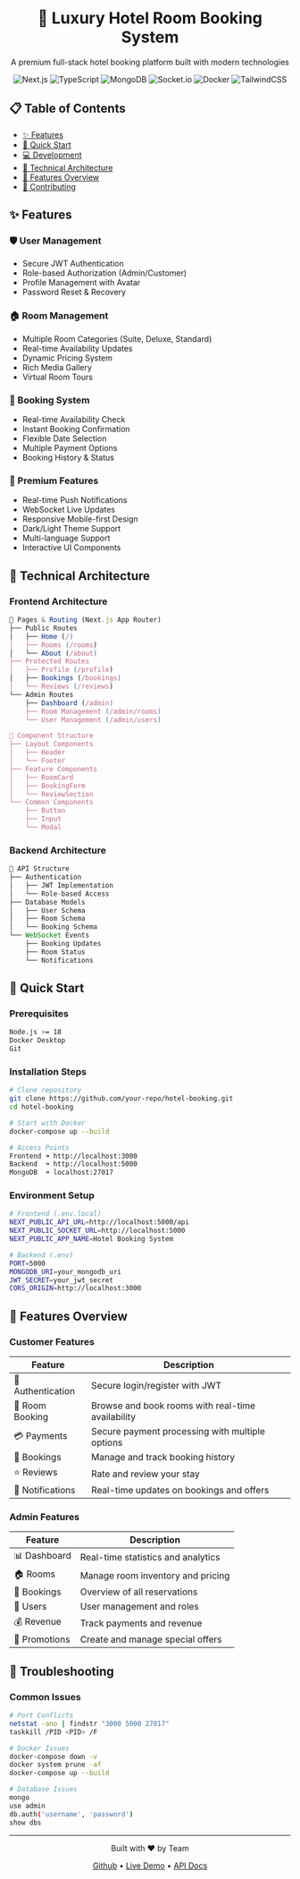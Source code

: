 <div align="center">
  <h1>🏨 Luxury Hotel Room Booking System</h1>
  <p>A premium full-stack hotel booking platform built with modern technologies</p>

  ![Next.js](https://img.shields.io/badge/Next.js_15-black?style=for-the-badge&logo=next.js&logoColor=white)
  ![TypeScript](https://img.shields.io/badge/TypeScript-007ACC?style=for-the-badge&logo=typescript&logoColor=white)
  ![MongoDB](https://img.shields.io/badge/MongoDB-4EA94B?style=for-the-badge&logo=mongodb&logoColor=white)
  ![Socket.io](https://img.shields.io/badge/Socket.io-black?style=for-the-badge&logo=socket.io&badgeColor=010101)
  ![Docker](https://img.shields.io/badge/Docker-2496ED?style=for-the-badge&logo=docker&logoColor=white)
  ![TailwindCSS](https://img.shields.io/badge/Tailwind_CSS-38B2AC?style=for-the-badge&logo=tailwind-css&logoColor=white)
</div>

## 📋 Table of Contents
- [✨ Features](#-features)
- [🚀 Quick Start](#-quick-start)
- [💻 Development](#-development)
- [🔧 Technical Architecture](#-technical-architecture)
- [📱 Features Overview](#-features-overview)
- [🤝 Contributing](#-contributing)

## ✨ Features

### 🛡️ User Management
- Secure JWT Authentication
- Role-based Authorization (Admin/Customer)
- Profile Management with Avatar
- Password Reset & Recovery

### 🏠 Room Management
- Multiple Room Categories (Suite, Deluxe, Standard)
- Real-time Availability Updates
- Dynamic Pricing System
- Rich Media Gallery
- Virtual Room Tours

### 📅 Booking System
- Real-time Availability Check
- Instant Booking Confirmation
- Flexible Date Selection
- Multiple Payment Options
- Booking History & Status

### 💫 Premium Features
- Real-time Push Notifications
- WebSocket Live Updates
- Responsive Mobile-first Design
- Dark/Light Theme Support
- Multi-language Support
- Interactive UI Components

## 🔧 Technical Architecture

### Frontend Architecture
```typescript
📱 Pages & Routing (Next.js App Router)
├── Public Routes
│   ├── Home (/)
│   ├── Rooms (/rooms)
│   └── About (/about)
├── Protected Routes
│   ├── Profile (/profile)
│   ├── Bookings (/bookings)
│   └── Reviews (/reviews)
└── Admin Routes
    ├── Dashboard (/admin)
    ├── Room Management (/admin/rooms)
    └── User Management (/admin/users)

🎨 Component Structure
├── Layout Components
│   ├── Header
│   └── Footer
├── Feature Components
│   ├── RoomCard
│   ├── BookingForm
│   └── ReviewSection
└── Common Components
    ├── Button
    ├── Input
    └── Modal
```

### Backend Architecture
```typescript
🔌 API Structure
├── Authentication
│   ├── JWT Implementation
│   └── Role-based Access
├── Database Models
│   ├── User Schema
│   ├── Room Schema
│   └── Booking Schema
└── WebSocket Events
    ├── Booking Updates
    ├── Room Status
    └── Notifications
```

## 🚀 Quick Start

### Prerequisites
```bash
Node.js >= 18
Docker Desktop
Git
```

### Installation Steps
```bash
# Clone repository
git clone https://github.com/your-repo/hotel-booking.git
cd hotel-booking

# Start with Docker
docker-compose up --build

# Access Points
Frontend ➜ http://localhost:3000
Backend  ➜ http://localhost:5000
MongoDB  ➜ localhost:27017
```

### Environment Setup
```bash
# Frontend (.env.local)
NEXT_PUBLIC_API_URL=http://localhost:5000/api
NEXT_PUBLIC_SOCKET_URL=http://localhost:5000
NEXT_PUBLIC_APP_NAME=Hotel Booking System

# Backend (.env)
PORT=5000
MONGODB_URI=your_mongodb_uri
JWT_SECRET=your_jwt_secret
CORS_ORIGIN=http://localhost:3000
```

## 📱 Features Overview

### Customer Features
| Feature | Description |
|---------|-------------|
| 🔐 Authentication | Secure login/register with JWT |
| 🏨 Room Booking | Browse and book rooms with real-time availability |
| 💳 Payments | Secure payment processing with multiple options |
| 📅 Bookings | Manage and track booking history |
| ⭐ Reviews | Rate and review your stay |
| 🔔 Notifications | Real-time updates on bookings and offers |

### Admin Features
| Feature | Description |
|---------|-------------|
| 📊 Dashboard | Real-time statistics and analytics |
| 🏠 Rooms | Manage room inventory and pricing |
| 📑 Bookings | Overview of all reservations |
| 👥 Users | User management and roles |
| 💰 Revenue | Track payments and revenue |
| 🎯 Promotions | Create and manage special offers |

## 🔧 Troubleshooting

### Common Issues
```bash
# Port Conflicts
netstat -ano | findstr "3000 5000 27017"
taskkill /PID <PID> /F

# Docker Issues
docker-compose down -v
docker system prune -af
docker-compose up --build

# Database Issues
mongo
use admin
db.auth('username', 'password')
show dbs
```

---

<div align="center">
  <p>Built with ❤️ by Team</p>
  <p>
    <a href="https://github.com/your-repo">Github</a> •
    <a href="https://your-demo-url.com">Live Demo</a> •
    <a href="docs/api.md">API Docs</a>
  </p>
</div> 